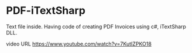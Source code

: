 # PDF-iTextSharp
Text file inside. Having code of creating PDF Invoices using c#, iTextSharp DLL.


video URL
https://www.youtube.com/watch?v=7KutIZPKO18
